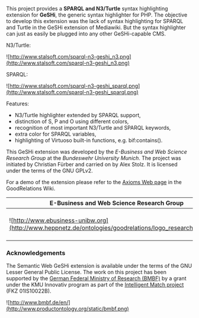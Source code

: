 This project provides a **SPARQL and N3/Turtle** syntax highlighting extension for **GeSHi**, the generic syntax highlighter for PHP. The objective to develop this extension was the lack of syntax highlighting for SPARQL and Turtle in the GeSHi extension of Mediawiki. But the syntax highlighter can just as easily be plugged into any other GeSHi-capable CMS.


N3/Turtle:

![http://www.stalsoft.com/sparql-n3-geshi_n3.png](http://www.stalsoft.com/sparql-n3-geshi_n3.png)


SPARQL:

![http://www.stalsoft.com/sparql-n3-geshi_sparql.png](http://www.stalsoft.com/sparql-n3-geshi_sparql.png)


Features:
 * N3/Turtle highlighter extended by SPARQL support,
 * distinction of S, P and O using different colors,
 * recognition of most important N3/Turtle and SPARQL keywords,
 * extra color for SPARQL variables,
 * highlighting of Virtuoso built-in functions, e.g. bif:contains().


This GeSHi extension was developed by the *E-Business and Web Science Research Group* at the *Bundeswehr University Munich*. The project was initiated by Christian Fürber and carried on by Alex Stolz. It is licensed under the terms of the GNU GPLv2.

For a demo of the extension please refer to the [Axioms Web page](http://wiki.goodrelations-vocabulary.org/Axioms) in the GoodRelations Wiki.

E-Business and Web Science Research Group | Bundeswehr University Munich
----------------------------------------- | ----------------------------
![http://www.ebusiness-unibw.org](http://www.heppnetz.de/ontologies/goodrelations/logo_researchgroup.png) | ![http://www.unibw.de/ebusiness/](http://www.ebusiness-unibw.org/unibw.gif)

### Acknowledgements ###

The Semantic Web GeSHi extension is available under the terms of the GNU Lesser General Public License. The work on this project has been supported by the [German Federal Ministry of Research (BMBF)](http://www.bmbf.de/en/) by a grant under the KMU Innovativ program as part of the [Intelligent Match project](http://www.intelligent-match.de/) (FKZ 01IS10022B).

![http://www.bmbf.de/en/](http://www.productontology.org/static/bmbf.png)
